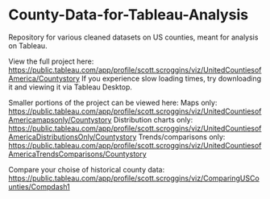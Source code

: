 # County-Data-for-Tableau-Analysis
Repository for various cleaned datasets on US counties, meant for analysis on Tableau.

View the full project here:
https://public.tableau.com/app/profile/scott.scroggins/viz/UnitedCountiesofAmerica/Countystory
If you experience slow loading times, try downloading it and viewing it via Tableau Desktop.

Smaller portions of the project can be viewed here:
Maps only: https://public.tableau.com/app/profile/scott.scroggins/viz/UnitedCountiesofAmericamapsonly/Countystory
Distribution charts only: https://public.tableau.com/app/profile/scott.scroggins/viz/UnitedCountiesofAmericaDistributionsOnly/Countystory
Trends/comparisons only: https://public.tableau.com/app/profile/scott.scroggins/viz/UnitedCountiesofAmericaTrendsComparisons/Countystory

Compare your choise of historical county data: https://public.tableau.com/app/profile/scott.scroggins/viz/ComparingUSCounties/Compdash1

